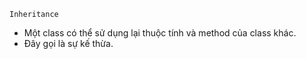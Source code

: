 `Inheritance`
-   Một class có thể sử dụng lại thuộc tính và method của class khác.
-   Đây gọi là sự kế thừa.